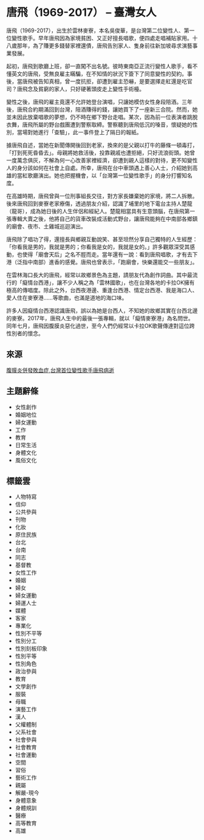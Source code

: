 # 唐飛（1969-2017） – 臺灣女人

唐飛（1969-2017），出生於雲林麥寮，本名吳俊華，是台灣第二位變性人、第一位變性歌手。早年唐飛因為家境貧困、又正好擅長唱歌，便四處走唱補貼家用。十八歲那年，為了賺更多錢替家裡還債，唐飛告別家人、隻身前往新加坡尋求演藝事業發展。

起初，唐飛到歌廳上班，卻一直闖不出名號。彼時東南亞正流行變性人歌手，看不懂英文的唐飛，受無良雇主瞞騙，在不知情的狀況下簽下了同意變性的契約。事後，當唐飛被告知真相，曾一度抗拒，卻遭到雇主恐嚇，是要選擇走紅還是吃官司？唐飛念及貧窮的家人，只好硬著頭皮走上變性手術檯。

變性之後，唐飛的雇主竟還不允許她登台演唱，只讓她模仿女性身段陪酒。三年後，唐飛合約期滿回到台灣，陪酒賺得的錢，讓她買下了一座新三合院。然而，她並未因此放棄唱歌的夢想，仍不時在鄉下野台走唱。某次，因為前一位表演者跳脫衣舞，唐飛所屬的野台戲團遭到警察取締。警察聽到唐飛低沉的嗓音，懷疑她的性別，當場對她進行「查驗」，此一事件登上了隔日的報紙。

據唐飛自述，當她在新聞傳開後回到老家，換來的是父親以打牛的藤條一頓毒打，「打到死死昏昏去」。母親將她救活後，投靠親戚也遭拒絕，只好流浪街頭。她曾一度萬念俱灰，不解為何一心改善家裡經濟，卻遭到親人這樣的對待，更不知變性人的身分該如何在社會上自處。所幸，唐飛在台中車頭遇上善心人士，介紹她到高雄的當紅歌廳演出。她也把握機會，以「台灣第一位變性歌手」的身分打響知名度。

在高雄時期，唐飛曾與一位刑事組長交往，對方家長嫌棄她的家境，將二人拆散。後來唐飛回到麥寮老家療傷，透過朋友介紹，認識了埔里的地下電台主持人楚龍（龍哥），成為她日後的人生伴侶和經紀人。楚龍相當具有生意頭腦，在唐飛第一張專輯大賣之後，他將自己的貨車改裝成活動式野台，讓唐飛能夠在中南部各鄉鎮的廟會、夜市、土雞城巡迴演出。

唐飛除了唱功了得，還擅長與鄉親互動說笑、甚至坦然分享自己獨特的人生經歷：「你看我是男的，我就是男的；你看我是女的，我就是女的。」許多觀眾深受其感動，也使得「廟會天后」之名不脛而走。當年還有一說：看到唐飛唱歌，才有去下港（泛指中南部）進香的感覺。唐飛也曾表示，「跑廟會，快樂還能交一些朋友」。

在雲林海口長大的唐飛，經常以故鄉景色為主題，請朋友代為創作詞曲。其中最流行的「癡情台西港」，讓不少人稱之為「雲林國歌」，也在台灣各地的卡拉OK擁有極高的傳唱度。除此之外，台西夜港邊、重逢台西港、情定台西港、我是海口人、愛人住在麥寮港……等歌曲，也滿是道地的海口味。

許多人因癡情台西港認識唐飛，誤以為她是台西人，不知她的故鄉其實在台西北邊的麥寮。2017年，唐飛人生中的最後一張專輯，就以「癡情麥寮港」為名問世。同年七月，唐飛因腹膜炎惡化過世，至今人們仍經常以卡拉OK歌聲傳達對這位跨性別者的懷念。

## 來源

[腹膜炎併發敗血症,台灣首位變性歌手唐飛病逝](https://www.storm.mg/article/296675)

## 主題辭條

- 女性創作
- 婚姻地位
- 婦女運動
- 工作
- 教育
- 日常生活
- 身體文化
- 風俗文化

## 標籤雲

- 人物特寫
- 信仰
- 公共參與
- 刊物
- 化妝
- 原住民族
- 台北
- 台南
- 同志
- 基督教
- 女性工作
- 婚姻
- 婦女
- 婦女運動
- 婦運人士
- 媒體
- 客家
- 專業化
- 性別不平等
- 性別分工
- 性別刻板印象
- 性別平等
- 性別角色
- 政治參與
- 教育
- 文學創作
- 服裝
- 母職
- 演藝工作
- 漢人
- 父權體制
- 父系社會
- 社會參與
- 社會教育
- 社會運動
- 空間
- 習俗
- 藝術工作
- 親屬
- 解嚴-現今
- 身體意象
- 身體規訓
- 醫療
- 高等教育
- 高雄